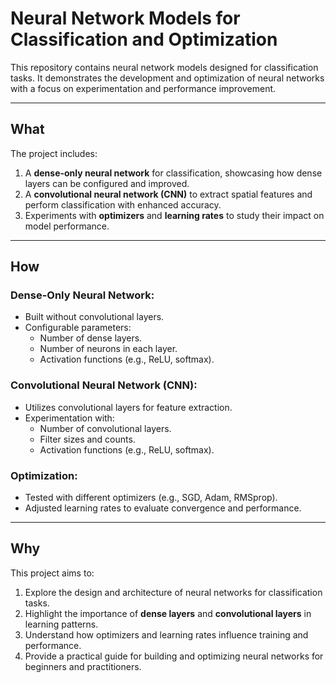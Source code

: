 # Neural Network Models for Classification and Optimization

This repository contains neural network models designed for classification tasks. It demonstrates the development and optimization of neural networks with a focus on experimentation and performance improvement.

---

## What

The project includes:
1. A **dense-only neural network** for classification, showcasing how dense layers can be configured and improved.
2. A **convolutional neural network (CNN)** to extract spatial features and perform classification with enhanced accuracy.
3. Experiments with **optimizers** and **learning rates** to study their impact on model performance.

---

## How

### Dense-Only Neural Network:
- Built without convolutional layers.
- Configurable parameters: 
  - Number of dense layers.
  - Number of neurons in each layer.
  - Activation functions (e.g., ReLU, softmax).

### Convolutional Neural Network (CNN):
- Utilizes convolutional layers for feature extraction.
- Experimentation with:
  - Number of convolutional layers.
  - Filter sizes and counts.
  - Activation functions (e.g., ReLU, softmax).

### Optimization:
- Tested with different optimizers (e.g., SGD, Adam, RMSprop).
- Adjusted learning rates to evaluate convergence and performance.

---

## Why

This project aims to:
1. Explore the design and architecture of neural networks for classification tasks.
2. Highlight the importance of **dense layers** and **convolutional layers** in learning patterns.
3. Understand how optimizers and learning rates influence training and performance.
4. Provide a practical guide for building and optimizing neural networks for beginners and practitioners.
